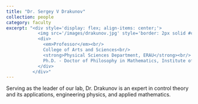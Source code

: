 ```yaml
---
title: "Dr. Sergey V Drakunov"
collection: people
category: faculty
excerpt: "<div style='display: flex; align-items: center;'>
            <img src='/images/drakunov.jpg' style='border: 2px solid #ccc; border-radius: 10px; width: 150px; margin-right: 1rem;'>
            <div>
              <em>Professor</em><br/>
              College of Arts and Sciences<br/>
              <strong>Physical Sciences Department, ERAU</strong><br/>
              Ph.D. - Doctor of Philosophy in Mathematics, Institute of Control Science
            </div>
          </div>"
---
```


Serving as the leader of our lab, Dr. Drakunov is an expert in control theory and its applications, engineering physics, and applied mathematics.
